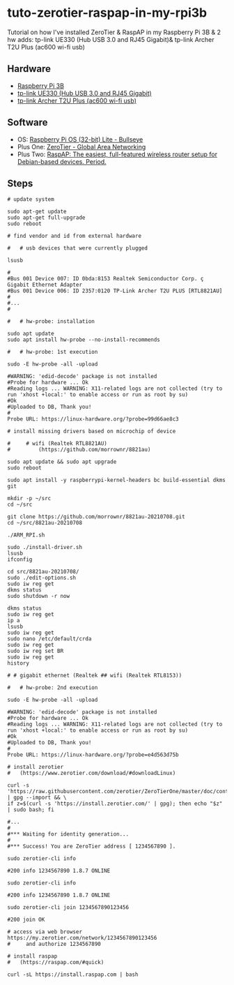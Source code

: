 # tuto-zerotier-raspap-in-my-rpi3b

Tutorial on how I've installed ZeroTier & RaspAP in my Raspberry Pi 3B & 2 hw adds: tp-link UE330 (Hub USB 3.0 and RJ45 Gigabit)&amp; tp-link Archer T2U Plus (ac600 wi-fi usb)

## Hardware

- [Raspberry Pi 3B](https://www.raspberrypi.com/products/raspberry-pi-3-model-b/)
- [tp-link UE330 (Hub USB 3.0 and RJ45 Gigabit)](https://www.tp-link.com/en/support/download/ue330/)
- [tp-link Archer T2U Plus (ac600 wi-fi usb)](https://www.tp-link.com/en/support/download/archer-t2u-plus/)

## Software

- OS: [Raspberry Pi OS	(32-bit) Lite - Bullseye](https://www.raspberrypi.org/software/operating-systems/#raspberry-pi-os-32-bit)
- Plus One: [ZeroTier - Global Area Networking](https://www.zerotier.com/)
- Plus Two: [RaspAP: The easiest, full-featured wireless router setup for Debian-based devices. Period.](https://raspap.com/)

## Steps

```shell
# update system

sudo apt-get update
sudo apt-get full-upgrade
sudo reboot
```

```shell
# find vendor and id from external hardware
  
#   # usb devices that were currently plugged

lsusb

#
#Bus 001 Device 007: ID 0bda:8153 Realtek Semiconductor Corp. ç Gigabit Ethernet Adapter
#Bus 001 Device 006: ID 2357:0120 TP-Link Archer T2U PLUS [RTL8821AU]
#
#...
#

#   # hw-probe: installation

sudo apt update
sudo apt install hw-probe --no-install-recommends

#   # hw-probe: 1st execution

sudo -E hw-probe -all -upload

#WARNING: 'edid-decode' package is not installed
#Probe for hardware ... Ok
#Reading logs ... WARNING: X11-related logs are not collected (try to run 'xhost +local:' to enable access or run as root by su)
#Ok
#Uploaded to DB, Thank you!
#
Probe URL: https://linux-hardware.org/?probe=99d66ae8c3
```

```shell
# install missing drivers based on microchip of device

#     # wifi (Realtek RTL8821AU)
#         (https://github.com/morrownr/8821au)

sudo apt update && sudo apt upgrade
sudo reboot

sudo apt install -y raspberrypi-kernel-headers bc build-essential dkms git

mkdir -p ~/src
cd ~/src

git clone https://github.com/morrownr/8821au-20210708.git
cd ~/src/8821au-20210708

./ARM_RPI.sh

sudo ./install-driver.sh
lsusb
ifconfig

cd src/8821au-20210708/
sudo ./edit-options.sh
sudo iw reg get
dkms status
sudo shutdown -r now

dkms status
sudo iw reg get
ip a
lsusb
sudo iw reg get
sudo nano /etc/default/crda
sudo iw reg get
sudo iw reg set BR
sudo iw reg get
history

# # gigabit ethernet (Realtek ## wifi (Realtek RTL8153))
```

```shell
#   # hw-probe: 2nd execution

sudo -E hw-probe -all -upload

#WARNING: 'edid-decode' package is not installed
#Probe for hardware ... Ok
#Reading logs ... WARNING: X11-related logs are not collected (try to run 'xhost +local:' to enable access or run as root by su)
#Ok
#Uploaded to DB, Thank you!
#
Probe URL: https://linux-hardware.org/?probe=e4d563d75b
```

```shell
# install zerotier
#   (https://www.zerotier.com/download/#downloadLinux)

curl -s 'https://raw.githubusercontent.com/zerotier/ZeroTierOne/master/doc/contact%40zerotier.com.gpg' | gpg --import && \
if z=$(curl -s 'https://install.zerotier.com/' | gpg); then echo "$z" | sudo bash; fi

#...
#
#*** Waiting for identity generation...
#
#*** Success! You are ZeroTier address [ 1234567890 ].

sudo zerotier-cli info

#200 info 1234567890 1.8.7 ONLINE

sudo zerotier-cli info

#200 info 1234567890 1.8.7 ONLINE

sudo zerotier-cli join 1234567890123456

#200 join OK

# access via web browser https://my.zerotier.com/network/1234567890123456
#     and authorize 1234567890
```

```shell
# install raspap 
#   (https://raspap.com/#quick)

curl -sL https://install.raspap.com | bash
```
